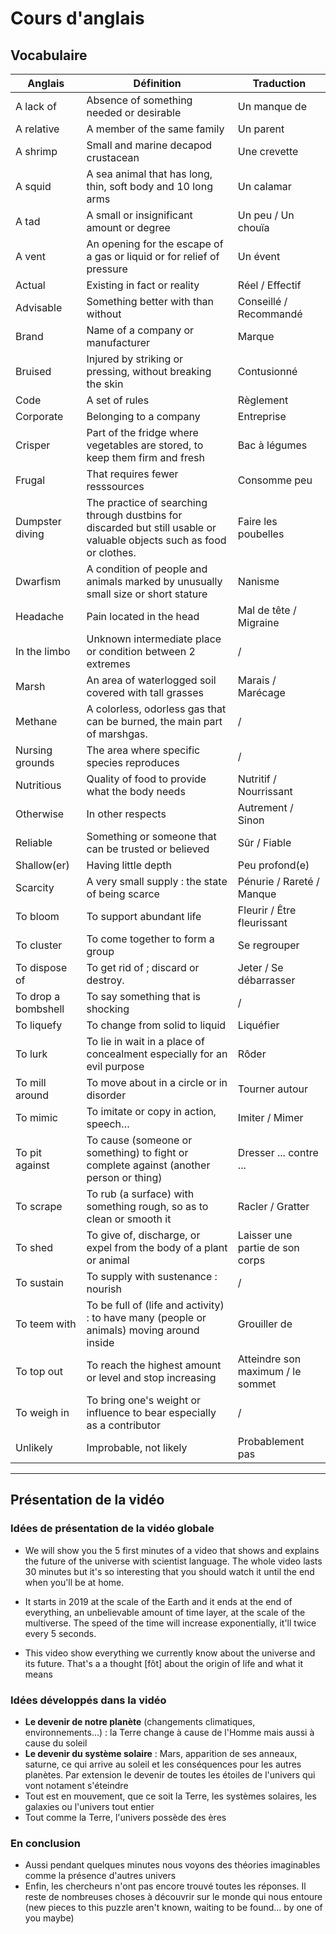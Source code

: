 # Cours d'anglais

## Vocabulaire

| Anglais | Définition | Traduction |
| ------- | ---------- | ---------- |
| A lack of | Absence of something needed or desirable | Un manque de |
| A relative | A member of the same family | Un parent |
| A shrimp | Small and marine decapod crustacean | Une crevette |
| A squid | A sea animal that has long, thin, soft body and 10 long arms | Un calamar |
| A tad | A small or insignificant amount or degree | Un peu / Un chouïa |
| A vent | An opening for the escape of a gas or liquid or for relief of pressure | Un évent |
| Actual | Existing in fact or reality | Réel / Effectif |
| Advisable | Something better with than without | Conseillé / Recommandé |
| Brand | Name of a company or manufacturer | Marque |
| Bruised | Injured by striking or pressing, without breaking the skin | Contusionné |
| Code | A set of rules | Règlement |
| Corporate | Belonging to a company | Entreprise |
| Crisper | Part of the fridge where vegetables are stored, to keep them firm and fresh | Bac à légumes |
| Frugal | That requires fewer resssources | Consomme peu |
| Dumpster diving | The practice of searching through dustbins for discarded but still usable or valuable objects such as food or clothes. | Faire les poubelles |
| Dwarfism | A condition of people and animals marked by unusually small size or short stature | Nanisme |
| Headache | Pain located in the head | Mal de tête / Migraine |
| In the limbo | Unknown intermediate place or condition between 2 extremes | / |
| Marsh | An area of waterlogged soil covered with tall grasses | Marais / Marécage |
| Methane | A colorless, odorless gas that can be burned, the main part of marshgas. | / |
| Nursing grounds | The area where specific species reproduces | / |
| Nutritious | Quality of food to provide what the body needs | Nutritif / Nourrissant |
| Otherwise | In other respects | Autrement / Sinon |
| Reliable | Something or someone that can be trusted or believed | Sûr / Fiable |
| Shallow(er) | Having little depth | Peu profond(e) |
| Scarcity | A very small supply : the state of being scarce | Pénurie / Rareté / Manque |
| To bloom | To support abundant life | Fleurir / Être fleurissant |
| To cluster | To come together to form a group | Se regrouper |
| To dispose of | To get rid of ; discard or destroy. | Jeter / Se débarrasser |
| To drop a bombshell | To say something that is shocking | / |
| To liquefy | To change from solid to liquid | Liquéfier |
| To lurk | To lie in wait in a place of concealment especially for an evil purpose | Rôder |
| To mill around | To move about in a circle or in disorder | Tourner autour |
| To mimic | To imitate or copy in action, speech… | Imiter / Mimer |
| To pit against | To cause (someone or something) to fight or complete against (another person or thing) | Dresser ... contre ... |
| To scrape | To rub (a surface) with something rough, so as to clean or smooth it | Racler / Gratter |
| To shed | To give of, discharge, or expel from the body of a plant or animal | Laisser une partie de son corps |
| To sustain | To supply with sustenance : nourish | / |
| To teem with | To be full of (life and activity) : to have many (people or animals) moving around inside | Grouiller de |
| To top out | To reach the highest amount or level and stop increasing | Atteindre son maximum / le sommet |
| To weigh in | To bring one's weight or influence to bear especially as a contributor | / |
| Unlikely | Improbable, not likely | Probablement pas |

---

## Présentation de la vidéo

### Idées de présentation de la vidéo globale

- We will show you the 5 first minutes of a video that shows and explains the future of the universe with scientist language. The whole video lasts 30 minutes but it's so interesting that you should watch it until the end when you'll be at home.

- It starts in 2019 at the scale of the Earth and it ends at the end of everything, an unbelievable amount of time layer, at the scale of the multiverse. The speed of the time will increase exponentially, it'll twice every 5 seconds.

- This video show everything we currently know about the universe and its future. That's a a thought [fôt] about the origin of life and what it means

### Idées développés dans la vidéo

- **Le devenir de notre planète** (changements climatiques, environnements...) : la Terre change à cause de l'Homme mais aussi à cause du soleil
- **Le devenir du système solaire** : Mars, apparition de ses anneaux, saturne, ce qui arrive au soleil et les conséquences pour les autres planètes. Par extension le devenir de toutes les étoiles de l'univers qui vont notament s'éteindre
- Tout est en mouvement, que ce soit la Terre, les systèmes solaires, les galaxies ou l'univers tout entier
- Tout comme la Terre, l'univers possède des ères

### En conclusion

- Aussi pendant quelques minutes nous voyons des théories imaginables comme la présence d'autres univers
- Enfin, les chercheurs n'ont pas encore trouvé toutes les réponses. Il reste de nombreuses choses à découvrir sur le monde qui nous entoure (new pieces to this puzzle aren't known, waiting to be found... by one of you maybe)
